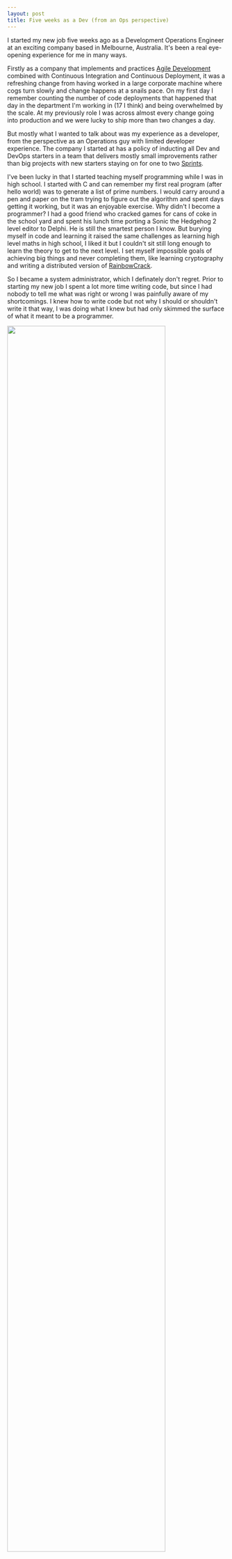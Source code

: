 ```yaml
---
layout: post
title: Five weeks as a Dev (from an Ops perspective)
---
```


I started my new job five weeks ago as a Development Operations Engineer at an exciting company based in Melbourne, Australia. It's been a real eye-opening experience for me in many ways.

Firstly as a company that implements and practices [Agile Development](http://www.allaboutagile.com/what-is-agile-10-key-principles/) combined with Continuous Integration and Continuous Deployment, it was a refreshing change from having worked in a large corporate machine where cogs turn slowly and change happens at a snails pace. On my first day I remember counting the number of code deployments that happened that day in the department I'm working in (17 I think) and being overwhelmed by the scale. At my previously role I was across almost every change going into production and we were lucky to ship more than two changes a day.

But mostly what I wanted to talk about was my experience as a developer, from the perspective as an Operations guy with limited developer experience. The company I started at has a policy of inducting all Dev and DevOps starters in a team that delivers mostly small improvements rather than big projects with new starters staying on for one to two [Sprints](http://scrummethodology.com/scrum-sprint/).

I've been lucky in that I started teaching myself programming while I was in high school. I started with C and can remember my first real program (after hello world) was to generate a list of prime numbers. I would carry around a pen and paper on the tram trying to figure out the algorithm and spent days getting it working, but it was an enjoyable exercise. Why didn't I become a programmer? I had a good friend who cracked games for cans of coke in the school yard and spent his lunch time porting a Sonic the Hedgehog 2 level editor to Delphi. He is still the smartest person I know. But burying myself in code and learning it raised the same challenges as learning high level maths in high school, I liked it but I couldn't sit still long enough to learn the theory to get to the next level. I set myself impossible goals of achieving big things and never completing them, like learning cryptography and writing a distributed version of [RainbowCrack](http://project-rainbowcrack.com/).

So I became a system administrator, which I definately don't regret. Prior to starting my new job I spent a lot more time writing code, but since I had nobody to tell me what was right or wrong I was painfully aware of my shortcomings. I knew how to write code but not why I should or shouldn't write it that way, I was doing what I knew but had only skimmed the surface of what it meant to be a programmer.

<img src="http://i.imgur.com/ADqthSv.png" style="width: 85%; height: 85%"/>​

I spent my first three days getting my bearings and setting up a development environment on my laptop. Then I started doing a few minor tasks, pairing with a senior developer and everything was falling into place nicely.

By the second week I felt confident, like I knew enough to get by and was actually completing small tasks on my own. But in the third week I had a Pull Request (PR) ripped to shreds by several developers. As I paired with an experienced dev to fix said PR I realised I had not learnt the shortcuts to my IDE (RubyMine) and struggled to complete the simplest tasks. I finished the week feeling dejected and a burdon to my colleagues.

At the beginning of the fourth week as, effectively, a junior developer I was ready to move on. I was hired for my skills with automation and Unix, not programming; this was outside of my comfort zone. Unfortunately I got bogged down in tasks for which our team did not have the skills required. I spent two weeks working on two bigger [Stories](https://www.mountaingoatsoftware.com/agile/user-stories) and barely shipped anything. I've felt like I was bashing my head against a brick wall many times in my short career, but not like this. I was previously able to power through most of my issues with a a little bit of luck and lot of stubborness. When the going got tough enough I could push the issues I had found back to developers to diagnose or fix; ultimately I was mostly responsible for proving that an issue existed or where it existed. Fixing it was a bonus I sometimes was able to achieve, but not a requirement.

But looking back, as we do in a [Sprint Retro](https://www.mountaingoatsoftware.com/agile/scrum/sprint-retrospective), I found my team members had a similar experience. It was a tought two weeks but we all knuckled down and did the best we could. This allowed me to look back at what I had achieved more positively. I hadn't shipped much, but I'd learnt a lot and put in the hard yards that someone else would've had to do if I wasn't there.

It would be a cliche to say I gained a better appreciation for developers, I think I had appreciation for the work they did already. But appreciating the work they do and understanding it are two different things. I'm happy to move on now to more of an Operations role, but I'm really glad I spent the extra two weeks getting to know the ins and outs of the job, to see the highs and the lows. I've also gained some invaluable knowledge of development in general, which will help me in my side projects and day to day work.